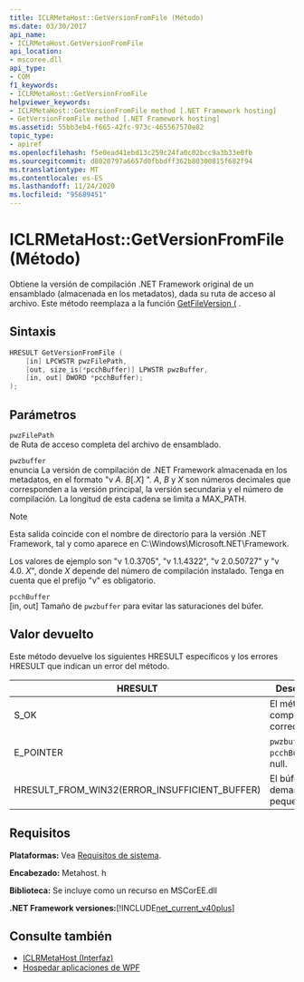 ```yaml
---
title: ICLRMetaHost::GetVersionFromFile (Método)
ms.date: 03/30/2017
api_name:
- ICLRMetaHost.GetVersionFromFile
api_location:
- mscoree.dll
api_type:
- COM
f1_keywords:
- ICLRMetaHost::GetVersionFromFile
helpviewer_keywords:
- ICLRMetaHost::GetVersionFromFile method [.NET Framework hosting]
- GetVersionFromFile method [.NET Framework hosting]
ms.assetid: 55bb3eb4-f665-42fc-973c-465567570e82
topic_type:
- apiref
ms.openlocfilehash: f5e0ead41ebd13c259c24fa0c02bcc9a3b33e0fb
ms.sourcegitcommit: d8020797a6657d0fbbdff362b80300815f682f94
ms.translationtype: MT
ms.contentlocale: es-ES
ms.lasthandoff: 11/24/2020
ms.locfileid: "95689451"
---
```

# <a name="iclrmetahostgetversionfromfile-method"></a>ICLRMetaHost::GetVersionFromFile (Método)

Obtiene la versión de compilación .NET Framework original de un ensamblado (almacenada en los metadatos), dada su ruta de acceso al archivo. Este método reemplaza a la función [GetFileVersion (](getfileversion-function.md) .  
  
## <a name="syntax"></a>Sintaxis  
  
```cpp  
HRESULT GetVersionFromFile (  
    [in] LPCWSTR pwzFilePath,  
    [out, size_is(*pcchBuffer)] LPWSTR pwzBuffer,  
    [in, out] DWORD *pcchBuffer);  
);  
```  
  
## <a name="parameters"></a>Parámetros  

 `pwzFilePath`  
 de Ruta de acceso completa del archivo de ensamblado.  
  
 `pwzbuffer`  
 enuncia La versión de compilación de .NET Framework almacenada en los metadatos, en el formato "v *A*. *B*[.*X*] ". *A*, *B* y *X* son números decimales que corresponden a la versión principal, la versión secundaria y el número de compilación. La longitud de esta cadena se limita a MAX_PATH.  
  
> [!NOTE]
> Esta salida coincide con el nombre de directorio para la versión .NET Framework, tal y como aparece en C:\Windows\Microsoft.NET\Framework.  
  
 Los valores de ejemplo son "v 1.0.3705", "v 1.1.4322", "v 2.0.50727" y "v 4.0. *X*", donde *X* depende del número de compilación instalado. Tenga en cuenta que el prefijo "v" es obligatorio.  
  
 `pcchBuffer`  
 [in, out] Tamaño de `pwzbuffer` para evitar las saturaciones del búfer.  
  
## <a name="return-value"></a>Valor devuelto  

 Este método devuelve los siguientes HRESULT específicos y los errores HRESULT que indican un error del método.  
  
|HRESULT|Descripción|  
|-------------|-----------------|  
|S_OK|El método se completó correctamente.|  
|E_POINTER|`pwzbuffer` o `pcchBuffer` es null.|  
|HRESULT_FROM_WIN32(ERROR_INSUFFICIENT_BUFFER)|El búfer es demasiado pequeño.|  
  
## <a name="requirements"></a>Requisitos  

 **Plataformas:** Vea [Requisitos de sistema](../../get-started/system-requirements.md).  
  
 **Encabezado:** Metahost. h  
  
 **Biblioteca:** Se incluye como un recurso en MSCorEE.dll  
  
 **.NET Framework versiones:**[!INCLUDE[net_current_v40plus](../../../../includes/net-current-v40plus-md.md)]  
  
## <a name="see-also"></a>Consulte también

- [ICLRMetaHost (Interfaz)](iclrmetahost-interface.md)
- [Hospedar aplicaciones de WPF](index.md)
